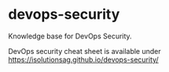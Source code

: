 # devops-security
Knowledge base for DevOps Security.

DevOps security cheat sheet is available under https://isolutionsag.github.io/devops-security/
